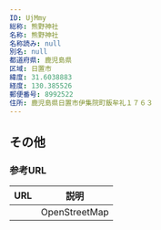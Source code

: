 ```yaml
---
ID: UjMmy
総称: 熊野神社
名称: 熊野神社
名称読み: null
別名: null
都道府県: 鹿児島県
区域: 日置市
緯度: 31.6038883
経度: 130.385526
郵便番号: 8992522
住所: 鹿児島県日置市伊集院町飯牟礼１７６３
---
```


## その他

### 参考URL

| URL | 説明          |
| --- | ------------- |
|     | OpenStreetMap |
